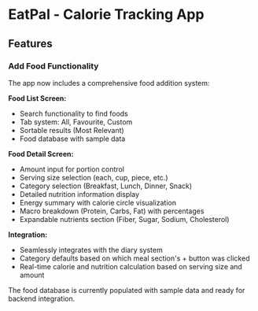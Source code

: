 # EatPal - Calorie Tracking App

## Features

### Add Food Functionality

The app now includes a comprehensive food addition system:

**Food List Screen:**

- Search functionality to find foods
- Tab system: All, Favourite, Custom
- Sortable results (Most Relevant)
- Food database with sample data

**Food Detail Screen:**

- Amount input for portion control
- Serving size selection (each, cup, piece, etc.)
- Category selection (Breakfast, Lunch, Dinner, Snack)
- Detailed nutrition information display
- Energy summary with calorie circle visualization
- Macro breakdown (Protein, Carbs, Fat) with percentages
- Expandable nutrients section (Fiber, Sugar, Sodium, Cholesterol)

**Integration:**

- Seamlessly integrates with the diary system
- Category defaults based on which meal section's + button was clicked
- Real-time calorie and nutrition calculation based on serving size and amount

The food database is currently populated with sample data and ready for backend integration.

